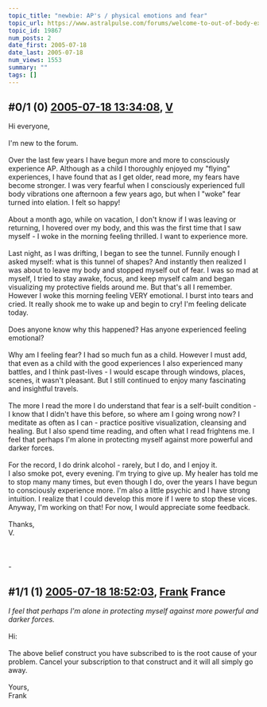```yaml
---
topic_title: "newbie: AP's / physical emotions and fear"
topic_url: https://www.astralpulse.com/forums/welcome-to-out-of-body-experiences!/newbie-ap-s-physical-emotions-and-fear
topic_id: 19867
num_posts: 2
date_first: 2005-07-18
date_last: 2005-07-18
num_views: 1553
summary: ""
tags: []
---
```


## \#0/1 (0) [2005-07-18 13:34:08](https://www.astralpulse.com/forums/index.php?msg=170594), [V](https://www.astralpulse.com/forums/profile/?u=9457)  ##
<section>
Hi everyone,
<br>
<br>
I'm new to the forum.
<br>
<br>
Over the last few years I have begun more and more to consciously experience AP. Although as a child I thoroughly enjoyed my "flying" experiences, I have found that as I get older, read more, my fears have become stronger. I was very fearful when I consciously experienced full body vibrations one afternoon a few years ago, but when I "woke" fear turned into elation. I felt so happy!
<br>
<br>
About a month ago, while on vacation, I don't know if I was leaving or returning, I hovered over my body, and this was the first time that I saw myself - I woke in the morning feeling thrilled. I want to experience more.
<br>
<br>
Last night, as I was drifting, I began to see the tunnel. Funnily enough I asked myself: what is this tunnel of shapes? And instantly then realized I was about to leave my body and stopped myself out of fear. I was so mad at myself, I tried to stay awake, focus, and keep myself calm and began visualizing my protective fields around me. But that's all I remember. However I woke this morning feeling VERY emotional. I burst into tears and cried. It really shook me to wake up and begin to cry! I'm feeling delicate today.
<br>
<br>
Does anyone know why this happened? Has anyone experienced feeling emotional?
<br>
<br>
Why am I feeling fear? I had so much fun as a child. However I must add, that even as a child with the good experiences I also experienced many battles, and I think past-lives - I would escape through windows, places, scenes, it wasn't pleasant. But I still continued to enjoy many fascinating and insightful travels.
<br>
<br>
The more I read the more I do understand that fear is a self-built condition - I know that I didn't have this before, so where am I going wrong now? I meditate as often as I can - practice positive visualization, cleansing and healing. But I also spend time reading, and often what I read frightens me. I feel that perhaps I'm alone in protecting myself against more powerful and darker forces.
<br>
<br>
For the record, I do drink alcohol - rarely, but I do, and I enjoy it.
<br>
I also smoke pot, every evening. I'm trying to give up. My healer has told me to stop many many times, but even though I do, over the years I have begun to consciously experience more. I'm also a little psychic and I have strong intuition. I realize that I could develop this more if I were to stop these vices. Anyway, I'm working on that! For now, I would appreciate some feedback.
<br>
<br>
Thanks,
<br>
V.
<br>
<br>
<br>
<br>
-
</section>

## \#1/1 (1) [2005-07-18 18:52:03](https://www.astralpulse.com/forums/index.php?msg=170613), [Frank](https://www.astralpulse.com/forums/profile/?u=359) France ##
<section>
<i>
 I feel that perhaps I'm alone in protecting myself against more powerful and darker forces.
</i>
<br>
<br>
Hi:
<br>
<br>
The above belief construct you have subscribed to is the root cause of your problem. Cancel your subscription to that construct and it will all simply go away.
<br>
<br>
Yours,
<br>
Frank
</section>